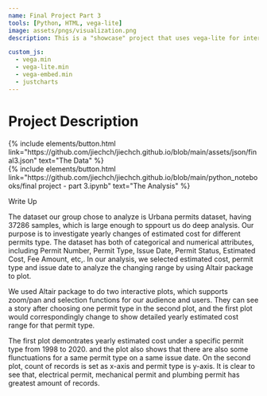 ```yaml
---
name: Final Project Part 3
tools: [Python, HTML, vega-lite]
image: assets/pngs/visualization.png
description: This is a "showcase" project that uses vega-lite for interactive viz!

custom_js:
  - vega.min
  - vega-lite.min
  - vega-embed.min
  - justcharts
---
```



# Project Description


<vegachart schema-url="{{ site.baseurl }}/assets/json/final3.json" style="width: 100%"></vegachart>

<!-- these are written in a combo of html and liquid --> 

<div class="left">
{% include elements/button.html link="https://github.com/jiechch/jiechch.github.io/blob/main/assets/json/final3.json" text="The Data" %}
</div>

<div class="right">
{% include elements/button.html link="https://github.com/jiechch/jiechch.github.io/blob/main/python_notebooks/final project - part 3.ipynb" text="The Analysis" %}
</div>
<div class="text">
<p>
    Write Up
</p>
<p>The dataset our group chose to analyze is Urbana permits dataset, having 37286 samples, which is large enough to sppourt us do deep analysis. Our purpose is to investigate yearly changes of estimated cost for different permits type. The dataset has both of categorical and numerical attributes, including Permit Number, Permit Type, Issue Date, Permit Status, Estimated Cost, Fee Amount, etc,. In our analysis, we selected estimated cost, permit type and issue date to analyze the changing range by using Altair package to plot.
</p>
<p>
We used Altair package to do two interactive plots, which supports zoom/pan and selection functions for our audience and users. They can see a story after choosing one permit type in the second plot, and the first plot would correspondingly change to show detailed yearly estimated cost range for that permit type.
</p>
<p class="text">
The first plot demontrates yearly estimated cost under a specific permit type from 1998 to 2020. and the plot also shows that there are also some flunctuations for a same permit type on a same issue date. On the second plot, count of records is set as x-axis and permit type is y-axis. It is clear to see that, electrical permit, mechanical permit and plumbing permit has greatest amount of records. 
</p>
</div>






